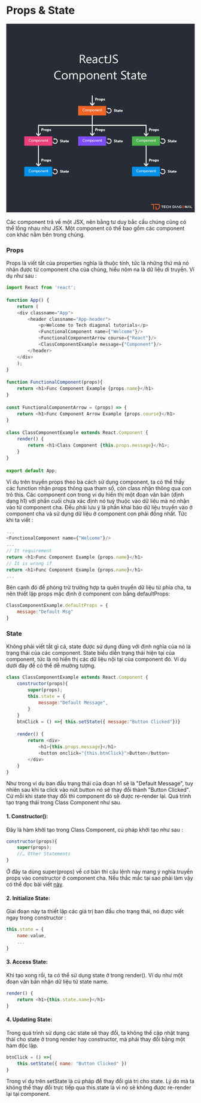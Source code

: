 # Props & State

![](.gitbook/assets/react-props-blog-image-design-2.jpg)

Các component trả về một JSX, nên bằng tư duy bắc cầu chúng cũng có thể lồng nhau như JSX. Một component có thể bao gồm các component con khác nằm bên trong chúng.

### Props

Props là viết tắt của properties nghĩa là thuộc tính, tức là những thứ mà nó nhận được từ component cha của chúng, hiểu nôm na là dữ liệu di truyền. Ví dụ như sau :

```javascript
import React from 'react';

function App() {
    return (
    <div classname="App">
        <header classname="App-header">
            <p>Welcome to Tech diagonal tutorials</p>
            <FunctionalComponent name={"Welcome"}/>
            <FunctionalComponentArrow course={"React"}/>
            <ClassComponentExample message={"Component"}/>
        </header>
    </div>
    );
}

function FunctionalComponent(props){
    return <h1>Func Component Example {props.name}</h1>
}

const FunctionalComponentArrow = (props) => {
    return <h1>Func Component Arrow Example {props.course}</h1>
}

class ClassComponentExample extends React.Component {
    render() {
        return <h1>Class Component {this.props.message}</h1>;
    }
}

export default App;
```

Ví dụ trên truyền props theo ba cách sử dụng component, ta có thể thấy các function nhận props thông qua tham số, còn class nhận thông qua con trỏ this. Các component con trong ví dụ hiển thị một đoạn văn bản \(định dạng h1\) với phần cuối chưa xác định nó tuỳ thuộc vào dữ liệu mà nó nhận vào từ component cha. Đều phải lưu ý là phần khai báo dữ liệu truyền vào ở component cha và sử dụng dữ liệu ở component con phải đồng nhất. Tức khi ta viết :

```javascript
...
<FunctionalComponent name={"Welcome"}/>
...
// It requirement
return <h1>Func Component Example {props.name}</h1>
// It is wrong if
return <h1>Func Component Example {props.name}</h1>
...
```

Bên cạnh đó để phòng trừ trường hợp ta quên truyền dữ liệu từ phía cha, ta nên thiết lập props mặc định ở component con bằng defaultProps:

```jsx
ClassComponentExample.defaultProps = {
    message:"Default Msg"
}
```

### State

Không phải viết tắt gì cả, state được sử dụng đúng với định nghĩa của nó là trạng thái của các component. State biểu diễn trạng thái hiện tại của component, tức là nó hiển thị các dữ liệu nội tại của component đó. Ví dụ dưới đây để có thể dễ mường tượng.

```javascript
class ClassComponentExample extends React.Component {
    constructor(props){
        super(props);
        this.state = {
            message:"Default Message",
        }
    }
    btnClick = () =>{ this.setState({ message:"Button Clicked"})}
        
    render() {
        return <div>
            <h1>{this.props.message}</h1>
            <button onclick="{this.btnClick}">Button</button>
        </div>
    }
}
```

Như trong ví dụ ban đầu trạng thái của đoạn h1 sẽ là "Default Message", tuy nhiên sau khi ta click vào nút button nó sẽ thay đổi thành "Button Clicked". Cứ mỗi khi state thay đổi thì component đó sẽ được re-render lại. Quá trình tạo trạng thái trong Class Component như sau.

#### 1. Constructor\(\):

Đây là hàm khởi tạo trong Class Component, cú pháp khởi tạo như sau :

```javascript
constructor(props){
    super(props);
    //… Other Statements
}
```

Ở đây ta dùng super\(props\) về cơ bản thì câu lệnh này mang ý nghĩa truyền props vào constructor ở component cha. Nếu thắc mắc tại sao phải làm vậy có thể đọc bài viết [này](https://overreacted.io/vi/why-do-we-write-super-props/).

#### 2. Initialize State:

Giai đoạn này ta thiết lập các giá trị ban đầu cho trạng thái, nó được viết ngay trong constructor :

```javascript
this.state = {
    name:value,
    ...
}
```

#### 3. Access State:

Khi tạo xong rồi, ta có thể sử dụng state ở trong render\(\). Ví dụ như một đoạn văn bản nhận dữ liệu từ state name.

```javascript
render() {
    return <h1>{this.state.name}</h1>
}
```

#### 4. Updating State:

Trong quá trình sử dụng các state sẽ thay đổi, ta không thể cập nhật trạng thái cho state ở trong render hay constructor, mà phải thay đổi bằng một hàm độc lập.

```jsx
btnClick = () =>{ 
    this.setState({ name: "Button Clicked" })
}
```

Trong ví dụ trên setState là cú pháp để thay đổi giá trị cho state. Lý do mà ta không thể thay đổi trực tiếp qua this.state là vì nó sẽ không được re-render lại tại component.

